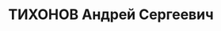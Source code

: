 ---
title: ТИХОНОВ Андрей Сергеевич
description: "Род. в 1900, Томская губ., Мариинский уезд, Боготольская вол. Проживал:\
  \ г. Ужур. Бригадир в депо. \n  Арестован 01.06.1937. Обв.: участие в к.-р. организации.\
  \ Приговор: выездная сессия ВК ВС СССР, 16.07.1938 – 10 лет ИТЛ. \n  Реабилитирован\
  \ ВК ВС СССР 15.05.1959"
---